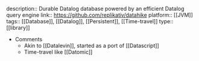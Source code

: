 description:: Durable Datalog database powered by an efficient Datalog query engine
link:: https://github.com/replikativ/datahike
platform:: [[JVM]]
tags:: [[Database]], [[Datalog]], [[Persistent]], [[Time-travel]]
type:: [[library]]

- Comments
	- Akin to [[Datalevin]], started as a port of [[Datascript]]
	- Time-travel like [[Datomic]]